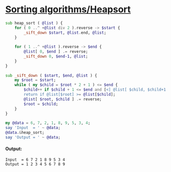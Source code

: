 [1]: https://rosettacode.org/wiki/Sorting_algorithms/Heapsort

# [Sorting algorithms/Heapsort][1]

```raku
sub heap_sort ( @list ) {
    for ( 0 ..^ +@list div 2 ).reverse -> $start {
        _sift_down $start, @list.end, @list;
    }
 
    for ( 1 ..^ +@list ).reverse -> $end {
        @list[ 0, $end ] .= reverse;
        _sift_down 0, $end-1, @list;
    }
}
 
sub _sift_down ( $start, $end, @list ) {
    my $root = $start;
    while ( my $child = $root * 2 + 1 ) <= $end {
        $child++ if $child + 1 <= $end and [<] @list[ $child, $child+1 ];
        return if @list[$root] >= @list[$child];
        @list[ $root, $child ] .= reverse;
        $root = $child;
    }
}
 
my @data = 6, 7, 2, 1, 8, 9, 5, 3, 4;
say 'Input  = ' ~ @data;
@data.&heap_sort;
say 'Output = ' ~ @data;
```

#### Output:
```
Input  = 6 7 2 1 8 9 5 3 4
Output = 1 2 3 4 5 6 7 8 9
```